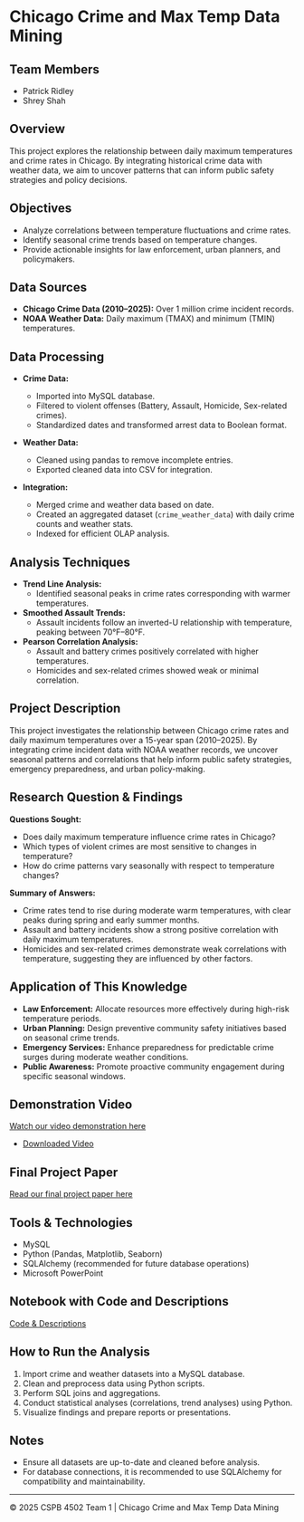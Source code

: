 
# Chicago Crime and Max Temp Data Mining

## Team Members
- Patrick Ridley
- Shrey Shah

## Overview
This project explores the relationship between daily maximum temperatures and crime rates in Chicago. By integrating historical crime data with weather data, we aim to uncover patterns that can inform public safety strategies and policy decisions.

## Objectives
- Analyze correlations between temperature fluctuations and crime rates.
- Identify seasonal crime trends based on temperature changes.
- Provide actionable insights for law enforcement, urban planners, and policymakers.

## Data Sources
- **Chicago Crime Data (2010–2025):** Over 1 million crime incident records.
- **NOAA Weather Data:** Daily maximum (TMAX) and minimum (TMIN) temperatures.

## Data Processing
- **Crime Data:** 
  - Imported into MySQL database.
  - Filtered to violent offenses (Battery, Assault, Homicide, Sex-related crimes).
  - Standardized dates and transformed arrest data to Boolean format.

- **Weather Data:** 
  - Cleaned using pandas to remove incomplete entries.
  - Exported cleaned data into CSV for integration.

- **Integration:** 
  - Merged crime and weather data based on date.
  - Created an aggregated dataset (`crime_weather_data`) with daily crime counts and weather stats.
  - Indexed for efficient OLAP analysis.

## Analysis Techniques
- **Trend Line Analysis:** 
  - Identified seasonal peaks in crime rates corresponding with warmer temperatures.
- **Smoothed Assault Trends:** 
  - Assault incidents follow an inverted-U relationship with temperature, peaking between 70°F–80°F.
- **Pearson Correlation Analysis:** 
  - Assault and battery crimes positively correlated with higher temperatures.
  - Homicides and sex-related crimes showed weak or minimal correlation.


## Project Description
This project investigates the relationship between Chicago crime rates and daily maximum temperatures over a 15-year span (2010–2025). By integrating crime incident data with NOAA weather records, we uncover seasonal patterns and correlations that help inform public safety strategies, emergency preparedness, and urban policy-making.

## Research Question & Findings
**Questions Sought:**
- Does daily maximum temperature influence crime rates in Chicago?
- Which types of violent crimes are most sensitive to changes in temperature?
- How do crime patterns vary seasonally with respect to temperature changes?

**Summary of Answers:**
- Crime rates tend to rise during moderate warm temperatures, with clear peaks during spring and early summer months.
- Assault and battery incidents show a strong positive correlation with daily maximum temperatures.
- Homicides and sex-related crimes demonstrate weak correlations with temperature, suggesting they are influenced by other factors.

## Application of This Knowledge
- **Law Enforcement:** Allocate resources more effectively during high-risk temperature periods.
- **Urban Planning:** Design preventive community safety initiatives based on seasonal crime trends.
- **Emergency Services:** Enhance preparedness for predictable crime surges during moderate weather conditions.
- **Public Awareness:** Promote proactive community engagement during specific seasonal windows.

## Demonstration Video
[Watch our video demonstration here](https://cuboulder.zoom.us/rec/share/vvS4yNIFGdQwn15IPa1gxCKIjdsdoJOSSpNVBwh18jUkTjLPuyRn6I-CTF4Sb53A.jszj3JJ9PzZ9QvsS) 

- [Downloaded Video](/GMT20250427-201623_Recording_1920x1080.mp4)

## Final Project Paper
[Read our final project paper here](/01_ChicagoCrime_Part4.pdf)  

## Tools & Technologies
- MySQL
- Python (Pandas, Matplotlib, Seaborn)
- SQLAlchemy (recommended for future database operations)
- Microsoft PowerPoint

## Notebook with Code and Descriptions
[Code & Descriptions](/chi_crime_analysis_rev7.ipynb)  

## How to Run the Analysis
1. Import crime and weather datasets into a MySQL database.
2. Clean and preprocess data using Python scripts.
3. Perform SQL joins and aggregations.
4. Conduct statistical analyses (correlations, trend analyses) using Python.
5. Visualize findings and prepare reports or presentations.

## Notes
- Ensure all datasets are up-to-date and cleaned before analysis.
- For database connections, it is recommended to use SQLAlchemy for compatibility and maintainability.


---

© 2025 CSPB 4502 Team 1 | Chicago Crime and Max Temp Data Mining
